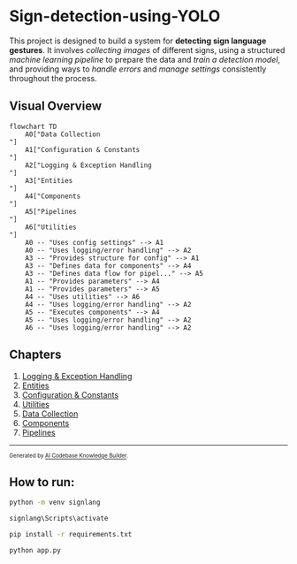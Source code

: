 # Sign-detection-using-YOLO

This project is designed to build a system for **detecting sign language gestures**. It involves *collecting images* of different signs, using a structured *machine learning pipeline* to prepare the data and *train a detection model*, and providing ways to *handle errors* and *manage settings* consistently throughout the process.


## Visual Overview

```mermaid
flowchart TD
    A0["Data Collection
"]
    A1["Configuration & Constants
"]
    A2["Logging & Exception Handling
"]
    A3["Entities
"]
    A4["Components
"]
    A5["Pipelines
"]
    A6["Utilities
"]
    A0 -- "Uses config settings" --> A1
    A0 -- "Uses logging/error handling" --> A2
    A3 -- "Provides structure for config" --> A1
    A3 -- "Defines data for components" --> A4
    A3 -- "Defines data flow for pipel..." --> A5
    A1 -- "Provides parameters" --> A4
    A1 -- "Provides parameters" --> A5
    A4 -- "Uses utilities" --> A6
    A4 -- "Uses logging/error handling" --> A2
    A5 -- "Executes components" --> A4
    A5 -- "Uses logging/error handling" --> A2
    A6 -- "Uses logging/error handling" --> A2
```

## Chapters

1. [Logging & Exception Handling
](01_logging___exception_handling_.md)
2. [Entities
](02_entities_.md)
3. [Configuration & Constants
](03_configuration___constants_.md)
4. [Utilities
](04_utilities_.md)
5. [Data Collection
](05_data_collection_.md)
6. [Components
](06_components_.md)
7. [Pipelines
](07_pipelines_.md)

---

<sub><sup>Generated by [AI Codebase Knowledge Builder](https://github.com/The-Pocket/Tutorial-Codebase-Knowledge).</sup></sub>



## How to run:

```bash
python -m venv signlang
```

```bash
signlang\Scripts\activate
```

```bash
pip install -r requirements.txt
```

```bash
python app.py
```
